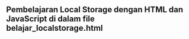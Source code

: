 <h2>Pembelajaran Local Storage dengan HTML dan JavaScript di dalam file belajar_localstorage.html </h2>
